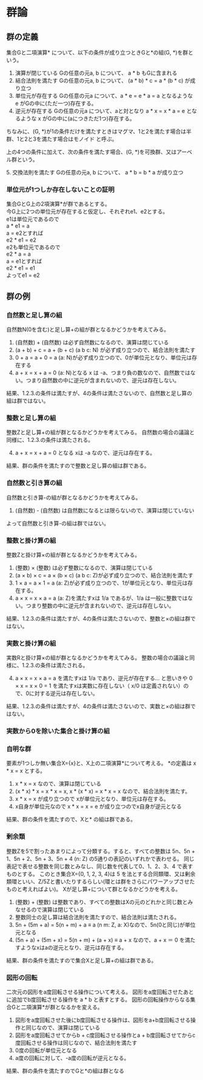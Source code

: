 # 群論

## 群の定義
集合Gと二項演算\* について、以下の条件が成り立つときGと\*の組(G, *)を群という。

1. 演算が閉じている
   Gの任意の元a, b について、 a \* b もGに含まれる 
2. 結合法則を満たす
   Gの任意の元a, b について、 (a \* b) \* c = a \* (b \* c) が成り立つ
3. 単位元が存在する
   Gの任意の元a について、a \* e = e \* a = a となるような e がGの中に(ただ一つ)存在する。
4. 逆元が存在する
   Gの任意の元a について、aと対となり a \* x = x \* a = e となるような x がGの中に(aにつきただ1つ)存在する。

ちなみに、(G, *)が1の条件だけを満たすときはマグマ、1と2を満たす場合は半群、1と2と3を満たす場合はモノイド と呼ぶ。

上の4つの条件に加えて、次の条件を満たす場合、(G, *)を可換群、又はアーベル群という。

5\. 交換法則を満たす
Gの任意の元a, b について、 a \* b = b \* a が成り立つ

### 単位元が1つしか存在しないことの証明

集合GとG上の2項演算\*が群であるとする。  
今G上に2つの単位元が存在すると仮定し、それぞれe1、e2とする。  
e1は単位元であるので  
a \* e1 = a  
a = e2とすれば  
e2 \* e1 = e2  
e2も単位元であるので  
e2 \* a = a  
a = e1とすれば  
e2 \* e1 = e1  
よってe1 = e2  

## 群の例

### 自然数と足し算の組
自然数N(0を含む)と足し算+の組が群となるかどうかを考えてみる。

1. (自然数) + (自然数) は必ず自然数になるので、演算は閉じている
2. (a + b) + c = a + (b + c) (a b c: N) が必ず成り立つので、結合法則を満たす
3. 0 + a = a + 0 = a (a: N)が必ず成り立つので、0が単位元となり、単位元は存在する
4. a + x = x + a = 0 (a: N)となる x は -a、つまり負の数なので、自然数ではない。つまり自然数の中に逆元が含まれないので、逆元は存在しない。

結果、1.2.3.の条件は満たすが、4の条件は満たさないので、自然数と足し算の組は群ではない。

### 整数と足し算の組
整数Zと足し算+の組が群となるかどうかを考えてみる。
自然数の場合の議論と同様に、1.2.3.の条件は満たされる。

4. a + x = x + a = 0 となる xは -a なので、逆元は存在する。

結果、群の条件を満たすので整数と足し算の組は群である。

### 自然数と引き算の組
自然数と引き算-の組が群となるかどうかを考えてみる。

1. (自然数) - (自然数) は自然数になるとは限らないので、演算は閉じていない

よって自然数と引き算-の組は群ではない。

### 整数と掛け算の組
整数Zと掛け算×の組が群となるかどうかを考えてみる。

1. (整数) × (整数) は必ず整数になるので、演算は閉じている
2. (a × b) × c = a × (b × c) (a b c: Z)が必ず成り立つので、結合法則を満たす
3. 1 × a = a × 1 = a (a: Z)が必ず成り立つので、1が単位元となり、単位元は存在する。
4. a × x = x × a = a (a: Z)を満たすxは 1/a であるが、1/a は一般に整数ではない。つまり整数の中に逆元が含まれないので、逆元は存在しない。

結果、1.2.3.の条件は満たすが、4の条件は満たさないので、整数と×の組は群ではない。

### 実数と掛け算の組
実数Rと掛け算×の組が群となるかどうかを考えてみる。
整数の場合の議論と同様に、1.2.3.の条件は満たされる。

4. a × x = x × a = a を満たすxは 1/a であり、逆元が存在する… と思いきや
   0 × x = x × 0 = 1 を満たすxは実数に存在しない（ x/0 は定義されない）ので、0に対する逆元は存在しない。

結果、1.2.3.の条件は満たすが、4の条件は満たさないので、実数と×の組は群ではない。

### 実数から0を除いた集合と掛け算の組

### 自明な群
要素が1つしか無い集合X={x}と、X上の二項演算*について考える。
\*の定義は x \* x = x とする。

1. x \* x = x なので、演算は閉じている
2. (x \* x) \* x = x \* x = x, x \* (x \* x) = x \* x = x なので、結合法則を満たす。
3. x \* x = x が成り立つので xが単位元となり、単位元は存在する。
4. x自身が単位元なので x \* x = x = e が成り立つのでx自身が逆元となる

結果、群の条件を満たすので、Xと\* の組は群である。

### 剰余類
整数Zを5で割ったあまりによって分類する。すると、すべての整数は
5n、5n + 1、5n + 2、5n + 3、5n + 4 (n: Z) の5通りの表記のいずれかで表わせる。
同じ表記で表せる整数を同じ数とみなし、同じ数を代表して0、1、2、3、4 で表すものとする。
このとき集合X={0, 1, 2, 3, 4}は 5 を法とする合同類環、又は剰余類環といい、Z/5Zと書いたりするらしい(環とは群をさらにパワーアップさせたものと考えればよい)。
Xが足し算+について群となるかどうかを考える。

1. (整数) + (整数) は整数であり、すべての整数はXの元のどれかと同じ数とみなせるので演算は閉じている
2. 整数同士の足し算は結合法則を満たすので、結合法則は満たされる。
3. 5n + (5m + a) = 5(n + m) + a ≡ a (n m: Z, a: X)なので、5n(0と同じ)が単位元となる
4. (5n + a) + (5m + x) = 5(n + m) + (a + x) ≡ a + x なので、a + x ＝ 0 を満たすようなxはaの逆元となり、逆元は存在する。

結果、群の条件を満たすので集合Xと足し算+の組は群である。

### 図形の回転
二次元の図形をa度回転させる操作について考える。
図形をa度回転させたあとに追加でb度回転させる操作を a \* b と表すとする。
図形の回転操作からなる集合Gと二項演算\*が群となるかを変える。

1. 図形をa度回転させた後にb度回転させる操作は、図形をa+b度回転させる操作と同じなので、演算は閉じている
2. 図形をa度回転させてからb + c度回転させる操作とa + b度回転させてからc度回転させる操作は同じなので、結合法則を満たす
3. 0度の回転が単位元となる
4. a度の回転に対して、-a度の回転が逆元となる。

結果、群の条件を満たすのでGと\*の組は群となる
